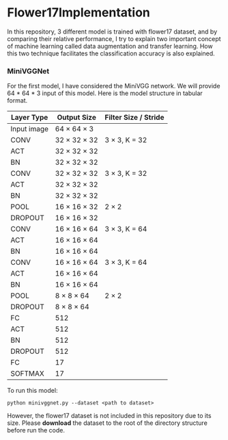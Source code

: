 # Flower17Implementation

In this repository, 3 different model is trained with flower17 dataset, and by comparing their relative performance, I try to explain two important concept of machine learning called data augmentation and transfer learning. How this two technique facilitates the classification accuracy is also explained.

### MiniVGGNet

For the first model, I have considered the MiniVGG network. We will provide 64 * 64 * 3 input of this model. Here is the model structure in tabular format. 

| Layer Type | Output Size | Filter Size / Stride |
| --- | --- | --- |
| Input image |  64 × 64 × 3 |    |
| CONV | 32 × 32 × 32 | 3 × 3, K = 32 |
| ACT | 32 × 32 × 32 |  |
| BN | 32 × 32 × 32 |  |
| CONV | 32 × 32 × 32 | 3 × 3, K = 32 |
| ACT | 32 × 32 × 32 |  |
| BN | 32 × 32 × 32 |  |
| POOL | 16 × 16 × 32 | 2 × 2 |
| DROPOUT | 16 × 16 × 32 |  |
| CONV | 16 × 16 × 64 | 3 × 3, K = 64 |
| ACT | 16 × 16 × 64 | |
| BN | 16 × 16 × 64 | |
| CONV | 16 × 16 × 64 | 3 × 3, K = 64 |
| ACT | 16 × 16 × 64 | |
| BN | 16 × 16 × 64 | |
| POOL | 8 × 8 × 64 | 2 × 2 |
| DROPOUT | 8 × 8 × 64 | |
| FC | 512 | |
| ACT | 512 | |
| BN | 512 | |
| DROPOUT | 512 | |
| FC | 17 | |
| SOFTMAX | 17 | |

To run this model:

`python minivggnet.py --dataset <path to dataset>`

However, the flower17 dataset is not included in this repository due to its size. Please **download** the dataset to the root of the directory structure before run the code.


